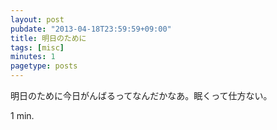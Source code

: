 ```yaml
---
layout: post
pubdate: "2013-04-18T23:59:59+09:00"
title: 明日のために
tags: [misc]
minutes: 1
pagetype: posts
---
```

明日のために今日がんばるってなんだかなあ。眠くって仕方ない。

1 min.
